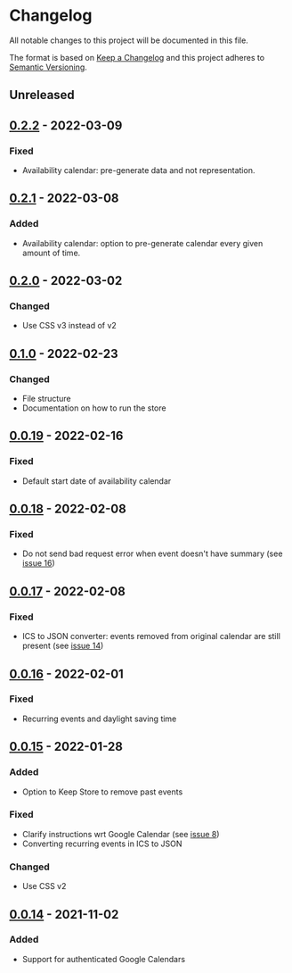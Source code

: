 # Changelog

All notable changes to this project will be documented in this file.

The format is based on [Keep a Changelog](http://keepachangelog.com/en/1.0.0/)
and this project adheres to [Semantic Versioning](http://semver.org/spec/v2.0.0.html).

## Unreleased

## [0.2.2] - 2022-03-09

### Fixed
- Availability calendar: pre-generate data and not representation.

## [0.2.1] - 2022-03-08

### Added
- Availability calendar: option to pre-generate calendar every given amount of time.

## [0.2.0] - 2022-03-02

### Changed
- Use CSS v3 instead of v2

## [0.1.0] - 2022-02-23

### Changed
- File structure
- Documentation on how to run the store

## [0.0.19] - 2022-02-16

### Fixed
- Default start date of availability calendar

## [0.0.18] - 2022-02-08

### Fixed
- Do not send bad request error when event doesn't have summary (see [issue 16](https://github.com/KNowledgeOnWebScale/solid-calendar-store/issues/16))

## [0.0.17] - 2022-02-08

### Fixed
- ICS to JSON converter: events removed from original calendar are still present (see [issue 14](https://github.com/KNowledgeOnWebScale/solid-calendar-store/issues/14))

## [0.0.16] - 2022-02-01

### Fixed
- Recurring events and daylight saving time

## [0.0.15] - 2022-01-28

### Added
- Option to Keep Store to remove past events

### Fixed
- Clarify instructions wrt Google Calendar (see [issue 8](https://github.com/KNowledgeOnWebScale/solid-calendar-store/issues/8))
- Converting recurring events in ICS to JSON

### Changed
- Use CSS v2

## [0.0.14] - 2021-11-02

### Added
- Support for authenticated Google Calendars


[0.2.2]: https://github.com/KNowledgeOnWebScale/solid-calendar-store/compare/v0.2.1...v0.2.2
[0.2.1]: https://github.com/KNowledgeOnWebScale/solid-calendar-store/compare/v0.2.0...v0.2.1
[0.2.0]: https://github.com/KNowledgeOnWebScale/solid-calendar-store/compare/v0.1.0...v0.2.0
[0.1.0]: https://github.com/KNowledgeOnWebScale/solid-calendar-store/compare/v0.0.19...v0.1.0
[0.0.19]: https://github.com/KNowledgeOnWebScale/solid-calendar-store/compare/v0.0.18...v0.0.19
[0.0.18]: https://github.com/KNowledgeOnWebScale/solid-calendar-store/compare/v0.0.17...v0.0.18
[0.0.17]: https://github.com/KNowledgeOnWebScale/solid-calendar-store/compare/v0.0.16...v0.0.17
[0.0.16]: https://github.com/KNowledgeOnWebScale/solid-calendar-store/compare/v0.0.15...v0.0.16
[0.0.15]: https://github.com/KNowledgeOnWebScale/solid-calendar-store/compare/v0.0.14...v0.0.15
[0.0.14]: https://github.com/KNowledgeOnWebScale/solid-calendar-store/compare/v0.0.5...v0.0.14